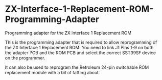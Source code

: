 # ZX-Interface-1-Replacement-ROM-Programming-Adapter
Programming adapter for the ZX Interface 1 Replacement ROM

This is the programming adapter that is required to allow reprogramming of the ZX Interface 1 Replacement ROM.
You need to link J1 Pins 1-9 on both the adapter PCB and the ROM PCB and select the correct SST39SF device on the programmer.

It can also be used to reprogram the Retroleum 24-pin switchable ROM replacement module with a bit of faffing about.
